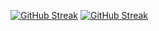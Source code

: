 
[![GitHub Streak](https://github-readme-streak-stats.herokuapp.com?user=CamielK&theme=black-ice&date_format=M%20j%5B%2C%20Y%5D)](https://git.io/streak-stats#gh-dark-mode-only)
[![GitHub Streak](https://github-readme-streak-stats.herokuapp.com?user=CamielK&date_format=M%20j%5B%2C%20Y%5D)](https://git.io/streak-stats#gh-light-mode-only)
